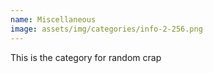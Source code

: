 ```yaml
---
name: Miscellaneous
image: assets/img/categories/info-2-256.png
---
```


This is the category for random crap